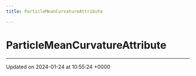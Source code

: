 ```yaml
---
title: ParticleMeanCurvatureAttribute

---
```


# ParticleMeanCurvatureAttribute





-------------------------------

Updated on 2024-01-24 at 10:55:24 +0000